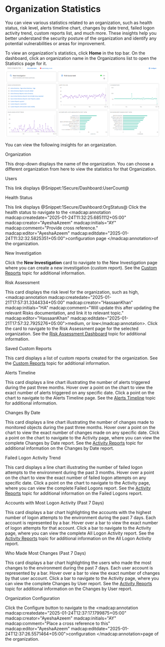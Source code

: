# Organization Statistics

You can view various statistics related to an organization, such as health status, risk level, alerts timeline chart, changes by date trend, failed logon activity trend, custom reports list, and much more. These insights help you better understand the security posture of the organization and identify any potential vulnerabilities or areas for improvement.

To view an organization's statistics, click **Home** in the top bar. On the dashboard, click an organization name in the Organizations list to open the Statistics page for it.![](../../../Resources/Images/1Secure/OrganizationStatistics.png "Organization Statistics Page")

You can view the following insights for an organization.

Organization

This drop-down displays the name of the organization. You can choose a different organization from here to view the statistics for that Organization.

Users

This link displays @Snippet:1Secure/Dashboard:UserCount@ 

Health Status

This link displays @Snippet:1Secure/Dashboard:OrgStatus@ Click the health status to navigate to the <madcap:annotation madcap:createdate="2025-01-24T11:32:25.6851112+05:00" madcap:creator="AyeshaAzeem" madcap:initials="AY" madcap:comment="Provide cross reference." madcap:editor="AyeshaAzeem" madcap:editdate="2025-01-24T11:32:32.5825351+05:00">configuration page </madcap:annotation>of the organization.

New Investigation

Click the **New Investigation** card to navigate to the New Investigation page where you can create a new investigation (custom report). See the [Custom Reports](../SearchAndReports/CustomReports.md)  topic for additional information.

Risk Assessment

This card displays the risk level for the organization, such as high, <madcap:annotation madcap:createdate="2025-01-21T17:57:31.3344334+05:00" madcap:creator="HassaanKhan" madcap:initials="HA" madcap:comment="Will update this after updating the relevant Risks documentation, and link it to relevant topic." madcap:editor="HassaanKhan" madcap:editdate="2025-01-21T17:57:32.7925276+05:00">medium, or low</madcap:annotation>. Click the card to navigate to the Risk Assessment page for the selected organization. See the [Risk Assessment Dashboard](../RiskProfiles/RiskAssessmentDashboard.md)  topic for additional information.

Saved Custom Reports

This card displays a list of custom reports created for the organization. See the [Custom Reports](../SearchAndReports/CustomReports.md)  topic for additional information.

Alerts Timeline

This card displays a line chart illustrating the number of alerts triggered during the past three months. Hover over a point on the chart to view the exact number of alerts triggered on any specific date. Click a point on the chart to navigate to the Alerts Timeline page. See the [Alerts Timeline](/Admin/Dashboard/AlertsTimeline.md)  topic for additional information.

Changes By Date

 This card displays a line chart illustrating the number of changes made to monitored objects during the past three months. Hover over a point on the chart to view the exact number of changes made  on any specific date. Click a point on the chart to navigate to  the Activity page, where you can view the complete Changes by Date report. See the [Activity Reports](../SearchAndReports/Activity.md)  topic for additional information on the Changes by Date report.

Failed Logon Activity Trend

This card displays a line chart illustrating the number of failed logon attempts to the environment during the past 3 months. Hover over a point on the chart to view the exact number of failed logon attempts on any specific date. Click a point on the chart to navigate to the Activity page, where you can view the complete Failed Logons report. See the [Activity Reports](../SearchAndReports/Activity.md)  topic for additional information on the Failed Logons report.

Accounts with Most Logon Activity (Past 7 Days)

This card displays a bar chart highlighting the accounts with the highest number of logon attempts to the environment during the past 7 days. Each account is represented by a bar. Hover over a bar to view the exact number of logon attempts for that account. Click a bar to navigate to the Activity page, where you can view the complete All Logon Activity report. See the [Activity Reports](../SearchAndReports/Activity.md)  topic for additional information on the All Logon Activity report.

Who Made Most Changes (Past 7 Days)

This card displays a bar chart highlighting the users who made the most changes to the environment during the past 7 days. Each user account is represented by a bar. Hover over a bar to view the exact number of changes by that user account. Click a bar to navigate to the Activity page, where you can view the complete Changes by User report. See the [Activity Reports](../SearchAndReports/Activity.md)  topic for additional information on the Changes by User report.

Organization Configuration

 Click the Configure button to navigate to the <madcap:annotation madcap:createdate="2025-01-24T12:37:17.1799875+05:00" madcap:creator="AyeshaAzeem" madcap:initials="AY" madcap:comment="Place a cross reference to this" madcap:editor="AyeshaAzeem" madcap:editdate="2025-01-24T12:37:26.5571464+05:00">configuration </madcap:annotation>page of the organization.